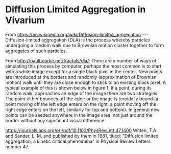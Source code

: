 # Diffusion Limited Aggregation in Vivarium

From https://en.wikipedia.org/wiki/Diffusion-limited_aggregation --- Diffusion-limited aggregation (DLA) is the process whereby particles undergoing a random walk due to Brownian motion cluster together to form aggregates of such particles.

From http://paulbourke.net/fractals/dla/: There are a number of ways of simulating this process by computer, perhaps the most common is to start with a white image except for a single black pixel in the center. New points are introduced at the borders and randomly (approximation of Brownian motion) walk until they are close enough to stick to an existing black pixel. A typical example of this is shown below in figure 1. If a point, during its random walk, approaches an edge of the image there are two strategies. The point either bounces off the edge or the image is toroidally bound (a point moving off the left edge enters on the right, a point moving off the right edge enters on the left, similarly for top and bottom). In general new points can be seeded anywhere in the image area, not just around the border without any significant visual difference.

https://journals.aps.org/prl/pdf/10.1103/PhysRevLett.47.1400
Witten, T.A. and Sander, L. M. and published by them in 1981, titled: "Diffusion limited aggregation, a kinetic critical phenomena" in Physical Review Letters. number 47.

